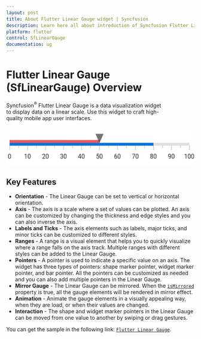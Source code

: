 ```yaml
---
layout: post
title: About Flutter Linear Gauge widget | Syncfusion
description: Learn here all about introduction of Syncfusion Flutter Linear Gauge (SfLinearGauge) widget, its features, and more.
platform: flutter
control: SfLinearGauge
documentation: ug
---
```


# Flutter Linear Gauge (SfLinearGauge) Overview

Syncfusion<sup>&reg;</sup> Flutter Linear Gauge is a data visualization widget to display data on a linear scale. Use this widget to craft high-quality mobile app user interfaces.

![Overview flutter linear gauge](images/basic_elements.png)

## Key Features

* **Orientation** - The Linear Gauge can be set to vertical or horizontal orientation.
* **Axis** - The axis is a scale where a set of values can be plotted. An axis can be customized by changing the thickness and edge styles and you can also inverse the axis.
* **Labels and Ticks** - The axis elements such as labels, major ticks, and minor ticks can be customized to different styles.
* **Ranges** - A range is a visual element that helps you to quickly visualize where a range falls on the axis track. Multiple ranges with different styles can be added to the Linear Gauge.
* **Pointers** - A pointer is used to indicate a specific value on an axis. The widget has three types of pointers: shape marker pointer, widget marker pointer, and bar pointer. All the pointers can be customized as needed and you can also add multiple pointers in the Linear Gauge.
* **Mirror Gauge** - The Linear Gauge can be mirrored.  When the [`isMirrored`](https://pub.dev/documentation/syncfusion_flutter_gauges/latest/gauges/SfLinearGauge/isMirrored.html) property is true, all the gauge elements will be rendered in mirror effect. 
* **Animation** - Animate the gauge elements in a visually appealing way, when they are load, or when their values are changed.
* **Interaction** - The shape and widget marker pointers in the Linear Gauge can be moved from one value to another by swiping or drag gestures.

You can get the sample in the following link: [`Flutter Linear Gauge`](https://github.com/syncfusion/flutter-examples/tree/master/lib/samples/linear_gauge).